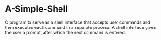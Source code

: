 # A-Simple-Shell
C program to serve as a shell interface that accepts user commands and then executes each command in a separate process. A shell interface gives the user a prompt, after which the next command is entered.
